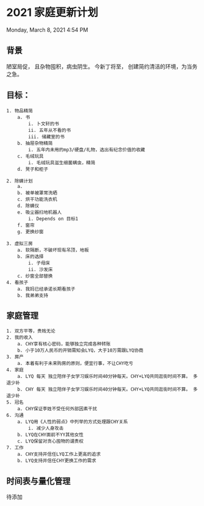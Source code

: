 # 2021 家庭更新计划

Monday, March 8, 2021
4:54 PM

## 背景

 陋室局促， 且杂物囤积，病虫阴生。 今新丁将至，  创建简约清洁的环境，为当务之急。


## 目标：
	1. 物品精简
		a. 书
			i. 卜文轩的书
			ii. 五年从不看的书
			iii. 储藏室的书
		b. 抽屉杂物精简
			i. 五年内未用的mp3/硬盘/礼物，选出有纪念价值的收藏
		c. 毛绒玩具
			i. 毛绒玩具滋生细菌螨虫，精简
		d. 凳子和柜子
			 
	2. 除螨计划
		a. 
		b. 被单被罩常洗晒
		c. 烘干功能洗衣机
		d. 除螨仪
		e. 吸尘器扫地机器人
			i. Depends on 目标1
		f. 窗帘
		g. 更换纱窗
		
	3. 虚拟三房
		a. 软隔断，不破坏现有吊顶，地板
		b. 床的选择
			i. 子母床
			ii. 沙发床
		c. 纱窗全部替换
	4. 看孩子
		a. 我妈已经承诺长期看孩子
		b. 我弟弟支持
		

## 家庭管理

	1. 双方平等，贵贱无论
	2. 我的收入
		a. CHY享有核心密码，能够独立完成各种转账
		b. 小于10万人民币的开销需知会LYQ，大于10万需跟LYQ协商
	3. 房产
		a. 本着有利于未来购房的原则，便宜行事，不让CHY吃亏
	4. 家庭
		a. LYQ 每天 独立陪伴子女学习娱乐时间40分钟每天。CHY+LYQ共同逛街时间不算。 多退少补
		b. CHY 每天 独立陪伴子女学习娱乐时间40分钟每天。CHY+LYQ共同逛街时间不算。 多退少补
	5. 冠名
		a. CHY保证李姓不受任何外部因素干扰
	6. 沟通
		a. LYQ用《人性的弱点》中列举的方式处理跟CHY关系
			i. 减少人身攻击
		b. LYQ在CHY面前不YY其他女性
		c. LYQ保留对贪心囤物的谴责权
	7. 工作
		a. CHY支持并信任LYQ工作上更高的追求
		b. LYQ支持并信任CHY更换工作的需求


## 时间表与量化管理
待添加

